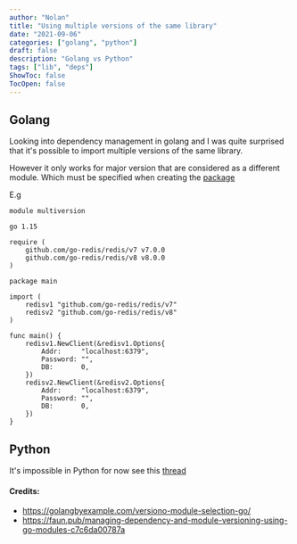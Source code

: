 ```yaml
---
author: "Nolan"
title: "Using multiple versions of the same library"
date: "2021-09-06"
categories: ["golang", "python"]
draft: false
description: "Golang vs Python"
tags: ["lib", "deps"]
ShowToc: false
TocOpen: false
---
```


## Golang

Looking into dependency management in golang and I was quite surprised that it's possible to import multiple versions of the same library.

However it only works for major version that are considered as a different module.
Which must be specified when creating the [package](https://github.com/go-redis/redis/blob/v7.0.1/go.mod#L1)

E.g

```golang
module multiversion

go 1.15

require (
	github.com/go-redis/redis/v7 v7.0.0
	github.com/go-redis/redis/v8 v8.0.0
)
```

```golang
package main

import (
	redisv1 "github.com/go-redis/redis/v7"
	redisv2 "github.com/go-redis/redis/v8"
)

func main() {
	redisv1.NewClient(&redisv1.Options{
		Addr:     "localhost:6379",
		Password: "",
		DB:       0,
	})
	redisv2.NewClient(&redisv2.Options{
		Addr:     "localhost:6379",
		Password: "",
		DB:       0,
	})
}
```

## Python

It's impossible in Python for now see this [thread](https://discuss.python.org/t/allowing-multiple-versions-of-same-python-package-in-pythonpath/2219)


#### Credits:

- https://golangbyexample.com/versiono-module-selection-go/
- https://faun.pub/managing-dependency-and-module-versioning-using-go-modules-c7c6da00787a